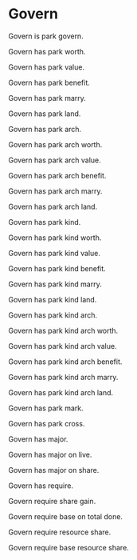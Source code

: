 # Govern

Govern is park govern.

Govern has park worth.

Govern has park value.

Govern has park benefit.

Govern has park marry.

Govern has park land.

Govern has park arch.

Govern has park arch worth.

Govern has park arch value.

Govern has park arch benefit.

Govern has park arch marry.

Govern has park arch land.

Govern has park kind.

Govern has park kind worth.

Govern has park kind value.

Govern has park kind benefit.

Govern has park kind marry.

Govern has park kind land.

Govern has park kind arch.

Govern has park kind arch worth.

Govern has park kind arch value.

Govern has park kind arch benefit.

Govern has park kind arch marry.

Govern has park kind arch land.

Govern has park mark.

Govern has park cross.

Govern has major.

Govern has major on live.

Govern has major on share.

Govern has require.

Govern require share gain.

Govern require base on total done.

Govern require resource share.

Govern require base resource share.